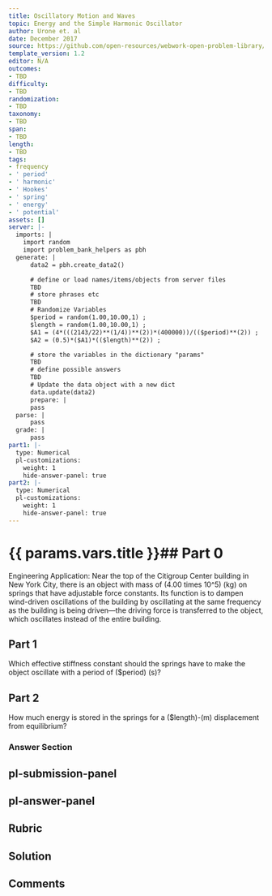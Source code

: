 ```yaml
---
title: Oscillatory Motion and Waves
topic: Energy and the Simple Harmonic Oscillator
author: Urone et. al
date: December 2017
source: https://github.com/open-resources/webwork-open-problem-library/tree/master/Contrib/BrockPhysics/College_Physics_Urone/16.Oscillatory_Motion_and_Waves/NU_U17-16-05-002.pg
template_version: 1.2
editor: N/A
outcomes:
- TBD
difficulty:
- TBD
randomization:
- TBD
taxonomy:
- TBD
span:
- TBD
length:
- TBD
tags:
- frequency
- ' period'
- ' harmonic'
- ' Hookes'
- ' spring'
- ' energy'
- ' potential'
assets: []
server: |-
  imports: |
    import random
    import problem_bank_helpers as pbh
  generate: |
      data2 = pbh.create_data2()

      # define or load names/items/objects from server files
      TBD
      # store phrases etc
      TBD
      # Randomize Variables
      $period = random(1.00,10.00,1) ;
      $length = random(1.00,10.00,1) ;
      $A1 = (4*(((2143/22)**(1/4))**(2))*(400000))/(($period)**(2)) ;
      $A2 = (0.5)*($A1)*(($length)**(2)) ;

      # store the variables in the dictionary "params"
      TBD
      # define possible answers
      TBD
      # Update the data object with a new dict
      data.update(data2)
      prepare: |
      pass
  parse: |
      pass
  grade: |
      pass
part1: |-
  type: Numerical
  pl-customizations:
    weight: 1
    hide-answer-panel: true
part2: |-
  type: Numerical
  pl-customizations:
    weight: 1
    hide-answer-panel: true
---
```


# {{ params.vars.title }}## Part 0 
Engineering Application: Near the top of the Citigroup Center building in New York City, there is an object with mass of (4.00 times 10^5) (kg) on springs that have adjustable force constants. Its function is to dampen wind-driven oscillations of the building by oscillating at the same frequency as the building is being driven—the driving force is transferred to the object, which oscillates instead of the entire building. 
## Part 1 
 Which effective stiffness constant should the springs have to make the object oscillate with a period of ($period) (s)? 
## Part 2 
How much energy is stored in the springs for a ($length)-(m) displacement from equilibrium? 


### Answer Section 


## pl-submission-panel 


## pl-answer-panel 


## Rubric 


## Solution 


## Comments 


